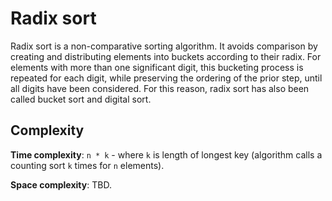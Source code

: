 # Radix sort

Radix sort is a non-comparative sorting algorithm. It avoids comparison by creating and distributing elements into buckets according to their radix. For elements with more than one significant digit, this bucketing process is repeated for each digit, while preserving the ordering of the prior step, until all digits have been considered. For this reason, radix sort has also been called bucket sort and digital sort.

## Complexity

**Time complexity**: `n * k` - where `k` is length of longest key (algorithm calls a counting sort `k` times for `n` elements).

**Space complexity**: TBD.